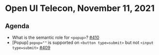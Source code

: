 # Open UI Telecon, November 11, 2021

## Agenda
  - What is the semantic role for `<popup>`? [#410](https://github.com/openui/open-ui/issues/410)
  - [Popup] `popup=""` is supported on `<button type=submit>` but not `<input type=submit>` [#409](https://github.com/openui/open-ui/issues/409)
 
